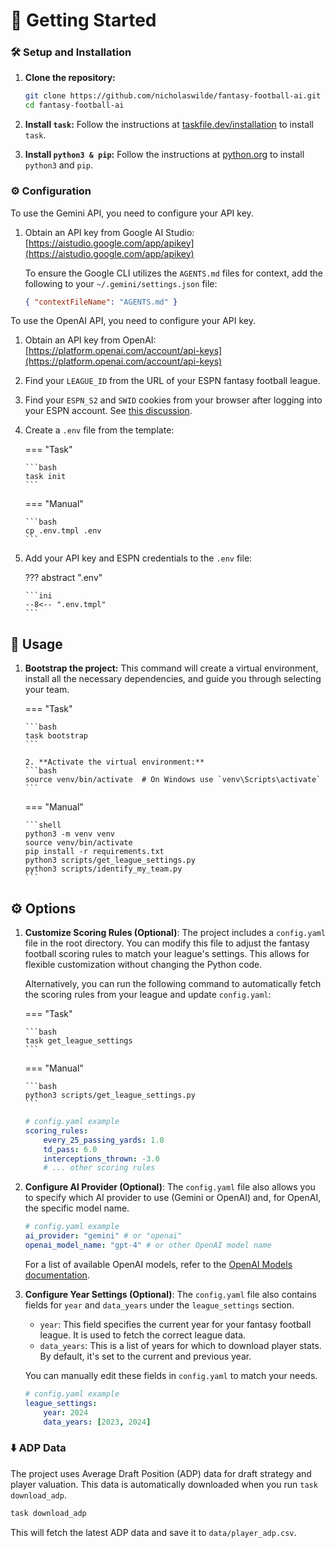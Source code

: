 # :rocket: Getting Started

### :hammer_and_wrench: Setup and Installation

1.  **Clone the repository:**
    ```bash
    git clone https://github.com/nicholaswilde/fantasy-football-ai.git
    cd fantasy-football-ai
    ```

2.  **Install `task`:**
    Follow the instructions at [taskfile.dev/installation](https://taskfile.dev/installation) to install `task`.

3. **Install `python3 & pip`:**
    Follow the instructions at [python.org](https://www.python.org/downloads/) to install `python3` and `pip`.

### :gear: Configuration

To use the Gemini API, you need to configure your API key.

1.  Obtain an API key from Google AI Studio: [https://aistudio.google.com/app/apikey](https://aistudio.google.com/app/apikey)

    To ensure the Google CLI utilizes the `AGENTS.md` files for context, add the following to your `~/.gemini/settings.json` file:

    ```json
    { "contextFileName": "AGENTS.md" }
    ```

To use the OpenAI API, you need to configure your API key.

1.  Obtain an API key from OpenAI: [https://platform.openai.com/account/api-keys](https://platform.openai.com/account/api-keys)

2. Find your `LEAGUE_ID` from the URL of your ESPN fantasy football league.

3. Find your `ESPN_S2` and `SWID` cookies from your browser after logging into your ESPN account. See [this discussion](https://github.com/cwendt94/espn-api/discussions/150).

4.  Create a `.env` file from the template:

    === "Task"
    
        ```bash
        task init
        ```

    === "Manual"

        ```bash
        cp .env.tmpl .env
        ```

6.  Add your API key and ESPN credentials to the `.env` file:

    ??? abstract ".env"

        ```ini
        --8<-- ".env.tmpl"
        ```

## :memo: Usage

1.  **Bootstrap the project:**
    This command will create a virtual environment, install all the necessary dependencies, and guide you through selecting your team.

    === "Task"
    
        ```bash
        task bootstrap
        ```

        2. **Activate the virtual environment:**
        ```bash
        source venv/bin/activate  # On Windows use `venv\Scripts\activate`
        ```
    
    === "Manual"

        ```shell
        python3 -m venv venv
        source venv/bin/activate
        pip install -r requirements.txt
        python3 scripts/get_league_settings.py
        python3 scripts/identify_my_team.py
        ```

## :gear: Options

1.  **Customize Scoring Rules (Optional)**:
    The project includes a `config.yaml` file in the root directory. You can modify this file to adjust the fantasy football scoring rules to match your league's settings. This allows for flexible customization without changing the Python code.

    Alternatively, you can run the following command to automatically fetch the scoring rules from your league and update `config.yaml`:

    === "Task"
    
        ```bash
        task get_league_settings
        ```

    === "Manual"
    
        ```bash
        python3 scripts/get_league_settings.py
        ```
    
    ```yaml
    # config.yaml example
    scoring_rules:
        every_25_passing_yards: 1.0
        td_pass: 6.0
        interceptions_thrown: -3.0
        # ... other scoring rules
    ```

2.  **Configure AI Provider (Optional)**:
    The `config.yaml` file also allows you to specify which AI provider to use (Gemini or OpenAI) and, for OpenAI, the specific model name.

    ```yaml
    # config.yaml example
    ai_provider: "gemini" # or "openai"
    openai_model_name: "gpt-4" # or other OpenAI model name
    ```
    For a list of available OpenAI models, refer to the [OpenAI Models documentation](https://platform.openai.com/docs/models).

3.  **Configure Year Settings (Optional)**:
    The `config.yaml` file also contains fields for `year` and `data_years` under the `league_settings` section.

    *   `year`: This field specifies the current year for your fantasy football league. It is used to fetch the correct league data.
    *   `data_years`: This is a list of years for which to download player stats. By default, it's set to the current and previous year.

    You can manually edit these fields in `config.yaml` to match your needs.

    ```yaml
    # config.yaml example
    league_settings:
        year: 2024
        data_years: [2023, 2024]
    ```

### :arrow_down: ADP Data

The project uses Average Draft Position (ADP) data for draft strategy and player valuation. This data is automatically downloaded when you run `task download_adp`.

```bash
task download_adp
```

This will fetch the latest ADP data and save it to `data/player_adp.csv`.

    

